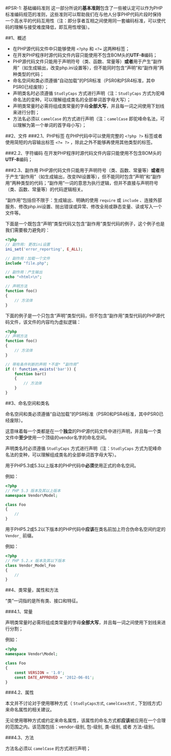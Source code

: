 #PSR-1: 基础编码准则
这一部分所说的**基本准则**包含了一些被认定可以作为PHP标准编码规范的准则，这些准则可以帮助我们在与他人分享PHP代码片段时保持一个高水平的代码互用性（注：即分享者互相之间使用同一套编码标准，可以使代码的理解与接受难度降低，即互用性增强）。

##1、概述
* 在PHP源代码文件中只能够使用 `<?php` 和 `<?=` 这两种标签；
* 在开发PHP程序时源代码文件内容只能使用不包含BOM头的**UTF-8**编码；
* PHP源代码文件只能用于声明符号（类、函数、常量等）**或者**用于产生“副作用”（如生成输出，改变php.ini设置等），但不能同时包含“声明”和“副作用”两种类型的代码；
* 命名空间和类必须遵循“自动加载”的PSR标准（PSR0和PSR4标准，其中PSR0已经废除）；
* 声明类名时必须遵循 `StudlyCaps` 方式进行声明（注：`StudlyCaps` 方式为驼峰命名法的变种，可以理解组成类名的全部单词首字母大写）；
* 声明类常量时必需将组成类常量的字母**全部大写**，并且每一词之间使用下划线来进行分割；
* 方法名必须以 `camelCase` 的方式进行声明（注：`camelCase` 即驼峰命名法，可以理解为第一个单词的首字母小写）；

##2、文件
###2.1、PHP标签
在PHP代码中可以使用完整的 `<?php ?>` 标签或者使用简短的内容输出标签 `<?= ?>` ，除此之外不能够再使用其他类型的标签。

###2.2、字符编码
在开发PHP程序时源代码文件内容只能使用不包含BOM头的**UTF-8**编码；

###2.3、副作用
PHP源代码文件只能用于声明符号（类、函数、常量等）**或者**用于产生“副作用”（如生成输出，改变INI设置等），但不能同时包含“声明”和“副作用”两种类型的代码；“副作用”一词的意思为执行逻辑，但并不直接与声明符号（类、函数、常量等）的代码逻辑相关。

“副作用”包括但不限于：生成输出、明确的使用 `require` 或 `include` 、连接外部服务、修改php.ini设置、抛出错误或异常、修改全局或静态变量、读或写入一个文件等。

下面是一个既包含“声明”类型代码又包含“副作用”类型代码的例子，这个例子也是我们需要极力避免的：

```php
<?php
// 副作用: 更改ini设置
ini_set('error_reporting', E_ALL);

// 副作用：加载一个文件
include "file.php";

// 副作用：产生输出
echo "<html>\n";

// 声明方法
function foo()
{
    // 方法体
}

```
下面的例子是一个只包含“声明”类型代码，但不包含“副作用”类型代码的PHP源代码文件，该文件的内容均为虚拟逻辑：

```php
<?php
// 声明方法
function foo()
{
    // 方法体
}

// 带有条件判断的声明 *不是* “副作用”
if (! function_exists('bar')) {
    function bar()
    {
        // 方法体
    }
}

```

##3、命名空间和类名

命名空间和类必须遵循“自动加载”的PSR标准（PSR0和PSR4标准，其中PSR0已经废除）。

这意味着每一个类都是在一个**独立**的PHP源代码文件中进行声明，并且每一个类文件中**至少**使用一个顶级的vendor名字的命名空间。

声明类名时必须遵循 `StudlyCaps` 方式进行声明（注：`StudlyCaps` 方式为驼峰命名法的变种，可以理解组成类名的全部单词首字母大写）。

用于PHP5.3或5.3以上版本的PHP代码中**必须**使用正式的命名空间。

例如：

```php
<?php
// PHP 5.3 版本及其以上版本
namespace Vendor\Model;

class Foo
{
	//
}

```

用于PHP5.2或5.2以下版本的PHP代码中**应该**在类名前加上符合伪命名空间约定的 `Vendor_` 前缀。

例如：

```php
<?php
// PHP 5.2.x 版本及其以下版本
class Vendor_Model_Foo
{
	//
}

```

##4、类常量，属性和方法

“类”一词指的是所有类、接口和特征。

###4.1、常量

声明类常量时必需将组成类常量的字母**全部大写**，并且每一词之间使用下划线来进行分割；

例如：

```php
<?php
namespace Vendor\Model;

class Foo
{
    const VERSION = '1.0';
    const DATE_APPROVED = '2012-06-01';
}

```

###4.2、属性

本文并不讨论对于使用哪种方式（ `StudlyCaps方式`,  `camelCase方式` , 下划线方式）来命名属性的相关建议。

无论使用哪种方式或约定来命名属性，该属性的命名方式都**应该**被应用在一个合理的范围之内。该范围包括：vendor-级别, 包-级别, 类-级别, 或者 方法-级别。

###4.3、方法

方法名必须以 `camelCase` 的方式进行声明；
